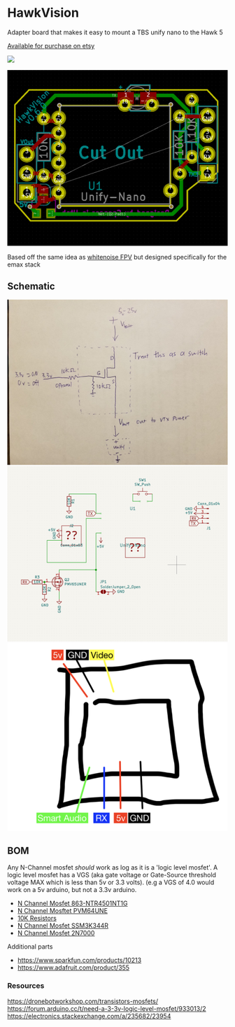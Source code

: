 # HawkVision

Adapter board that makes it easy to mount a TBS unify nano to the Hawk 5

[Available for purchase on etsy](https://www.etsy.com/listing/630369832/hawk-vision-vtx-realpit?ref=shop_home_active_1)

![](https://i.etsystatic.com/18441163/r/il/399141/1642806060/il_570xN.1642806060_efgv.jpg)

![](https://github.com/spuder/HawkVision/blob/b9ef550c22fa07759e0ab2c4c929ebad17e90c45/images/Screenshot%202018-09-17%2009.28.59.png)

Based off the same idea as [whitenoise FPV](https://whitenoisefpv.com/collections/electronics/products/unify-nano-mounting-board) but designed specifically for the emax stack



## Schematic

![](images/41548453_187103345422548_5981061960513355776_n.jpg)  
![](images/schematic.png)  
![](images/pinout.png)  

## BOM

Any N-Channel mosfet _should_ work as log as it is a 'logic level mosfet'. A logic level mosfet has a VGS (aka gate voltage or Gate-Source threshold voltage MAX which is less than 5v or 3.3 volts). (e.g a VGS of 4.0 would work on a 5v arduino, but not a 3.3v arduino. 

- [N Channel Mosfet 863-NTR4501NT1G](https://www.mouser.com/ProductDetail/863-NTR4501NT1G)  
- [N Channel Mosftet  PVM64UNE](https://www.mouser.com/ProductDetail/771-PMV65UNER) 
- [10K Resistors](https://www.mouser.com/ProductDetail/660-CFS1-4C103J)  
- [N Channel Mosfet SSM3K344R](https://www.mouser.com/ProductDetail/757-SSM3K344RLF)  
- [N Channel Mosfet 2N7000](https://www.mouser.com/ProductDetail/512-2N7000)  

Additional parts

- https://www.sparkfun.com/products/10213
- https://www.adafruit.com/product/355

### Resources

https://dronebotworkshop.com/transistors-mosfets/  
https://forum.arduino.cc/t/need-a-3-3v-logic-level-mosfet/933013/2  
https://electronics.stackexchange.com/a/235682/23954  
